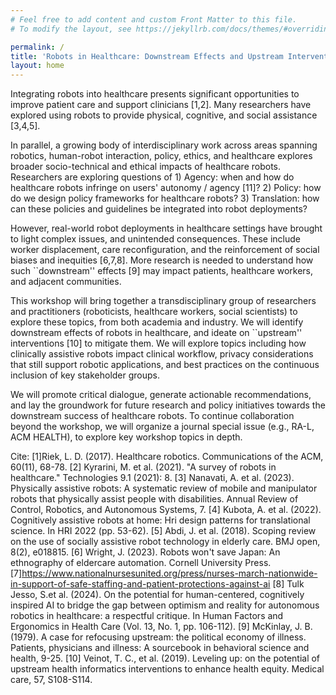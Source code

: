 ```yaml
---
# Feel free to add content and custom Front Matter to this file.
# To modify the layout, see https://jekyllrb.com/docs/themes/#overriding-theme-defaults

permalink: /
title: 'Robots in Healthcare: Downstream Effects and Upstream Interventions'
layout: home
---
```


Integrating robots into healthcare presents significant opportunities to improve patient care and support clinicians [1,2]. Many researchers have explored using robots to provide physical, cognitive, and social assistance [3,4,5]. 

In parallel, a growing body of interdisciplinary work across areas spanning robotics, human-robot interaction, policy, ethics, and healthcare explores broader socio-technical and ethical impacts of healthcare robots. Researchers are exploring questions of 1) Agency: when and how do healthcare robots infringe on users' autonomy / agency [11]? 2) Policy: how do we design policy frameworks for healthcare robots? 3) Translation: how can these policies and guidelines be integrated into robot deployments?

However, real-world robot deployments in healthcare settings have brought to light complex issues, and unintended consequences. These include worker displacement, care reconfiguration, and the reinforcement of social biases and inequities [6,7,8].  More research is needed to understand how such ``downstream'' effects [9] may impact patients, healthcare workers, and adjacent communities. 

This workshop will bring together a transdisciplinary group of researchers and practitioners (roboticists, healthcare workers, social scientists) to explore these topics, from both academia and industry. We will identify downstream effects of robots in healthcare, and ideate on ``upstream'' interventions [10] to mitigate them. We will explore topics including how clinically assistive robots impact clinical workflow, privacy considerations that still support robotic applications, and best practices on the continuous inclusion of key stakeholder groups. 

We will promote critical dialogue, generate actionable recommendations, and lay the groundwork for future research and policy initiatives towards the downstream success of healthcare robots. To continue collaboration beyond the workshop, we will organize a journal special issue (e.g., RA-L, ACM HEALTH), to explore key workshop topics in depth.

Cite:
  [1]Riek, L. D. (2017). Healthcare robotics. Communications of the ACM, 60(11), 68-78.
  [2] Kyrarini, M. et al.  (2021). "A survey of robots in healthcare." Technologies 9.1 (2021): 8.
  [3] Nanavati, A. et al. (2023). Physically assistive robots: A systematic review of mobile and manipulator robots that physically assist people with disabilities. Annual Review of Control, Robotics, and Autonomous Systems, 7.
  [4] Kubota, A. et al. (2022). Cognitively assistive robots at home: Hri design patterns for translational science. In HRI 2022 (pp. 53-62). 
  [5] Abdi, J. et al. (2018). Scoping review on the use of socially assistive robot technology in elderly care. BMJ open, 8(2), e018815.
  [6] Wright, J. (2023). Robots won't save Japan: An ethnography of eldercare automation. Cornell University Press.
  [7]https://www.nationalnursesunited.org/press/nurses-march-nationwide-in-support-of-safe-staffing-and-patient-protections-against-ai
  [8] Tulk Jesso, S.et al. (2024). On the potential for human-centered, cognitively inspired AI to bridge the gap between optimism and reality for autonomous robotics in healthcare: a respectful critique. In Human Factors and Ergonomics in Health Care (Vol. 13, No. 1, pp. 106-112). 
  [9] McKinlay, J. B. (1979). A case for refocusing upstream: the political economy of illness. Patients, physicians and illness: A sourcebook in behavioral science and health, 9-25.
  [10] Veinot, T. C., et al. (2019). Leveling up: on the potential of upstream health informatics interventions to enhance health equity. Medical care, 57, S108-S114.
